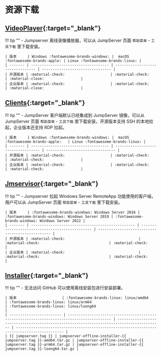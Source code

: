 # 资源下载

## [VideoPlayer](https://github.com/jumpserver/VideoPlayer/releases){:target="_blank"}
!!! tip ""
    - Jumpserver 离线录像播放器，可以从 JumpServer 页面 `帮助菜单` - `工具下载` 里下载安装。

    | 版本     | Windows :fontawesome-brands-windows: |  macOS :fontawesome-brands-apple: | Linux :fontawesome-brands-linux: |
    | ------- | ------------------------------------ | --------------------------------- | -------------------------------- |
    | 开源版本 | :material-check:                     | :material-check:                  | :material-close:                 |
    | 企业版本 | :material-check:                     | :material-check:                  | :material-close:                 |

## [Clients](https://github.com/jumpserver/clients/releases){:target="_blank"}
!!! tip ""
    - JumpServer 客户端默认已经集成到 JumpServer 镜像，可以从 JumpServer 页面 `帮助菜单` - `工具下载` 里下载安装，开源版本支持 SSH 的本地拉起，企业版本还支持 RDP 拉起。

    | 版本     | Windows :fontawesome-brands-windows: |  macOS :fontawesome-brands-apple:   | Linux :fontawesome-brands-linux: |
    | ------- | ------------------------------------ | ----------------------------------- | -------------------------------- |
    | 开源版本 | :material-check:                     | :material-check:                    | :material-check:                 |
    | 企业版本 | :material-check:                     | :material-check:                    | :material-check:                 |

## [Jmservisor](https://github.com/jumpserver/Jmservisor/releases){:target="_blank"}
!!! tip ""
    - Jumpserver 拉起 Windows Server RemoteApp 功能使用的客户端，用户可以从 JumpServer 页面 `帮助菜单` - `工具下载` 里下载安装。

    | 版本     | :fontawesome-brands-windows: Windows Server 2016 | :fontawesome-brands-windows: Windows Server 2019 | :fontawesome-brands-windows: Windows Server 2022 |
    | ------- | ------------------------------------------------ | ----------------------------------------------- | ------------------------------------------------ |
    | 开源版本 | :material-check:                                  | :material-check:                                | :material-check:                                 |
    | 企业版本 | :material-check:                                  | :material-check:                                | :material-check:                                 |

## [Installer](https://community.fit2cloud.com/#/products/jumpserver/downloads){:target="_blank"}
!!! tip ""
    - 无法访问 GitHub 可以使用离线安装包进行安装部署。

    | 版本                     | :fontawesome-brands-linux: linux/amd64                                                     | :fontawesome-brands-linux: linux/arm64                                                     | :fontawesome-brands-linux: linux/loong64                                                     |
    | ------------------------ | ------------------------------------------------------------------------------------------ | ------------------------------------------------------------------------------------------ | -------------------------------------------------------------------------------------------- |
    | {{ jumpserver.tag }} | jumpserver-offline-installer-{{ jumpserver.tag }}-amd64.tar.gz | jumpserver-offline-installer-{{ jumpserver.tag }}-arm64.tar.gz | jumpserver-offline-installer-{{ jumpserver.tag }}-loong64.tar.gz |
